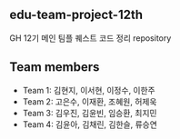 ## edu-team-project-12th
GH 12기 메인 팀플 퀘스트 코드 정리 repository

## Team members
- Team 1: 김현지, 이서현, 이정수, 이한주
- Team 2: 고은수, 이재환, 조혜원, 허제욱
- Team 3: 김우진, 김윤빈, 임승환, 최지민
- Team 4: 김윤아, 김채린, 김한슬, 류승연
